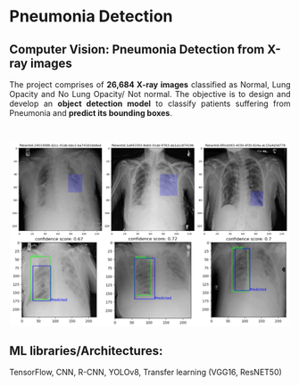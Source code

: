 # Pneumonia Detection

## Computer Vision: Pneumonia Detection from X-ray images
<p align = "justify"> The project comprises of <b>26,684 X-ray images</b> classified as Normal, Lung Opacity and No Lung Opacity/ Not normal. The objective is to design and develop an <b>object detection model</b> to classify patients suffering from Pneumonia and <b>predict its bounding boxes</b>. </p> <br>

<p align="center">
<img src="./assets/images/pneumonia.png" width="500">
</p>

## ML libraries/Architectures: 
TensorFlow, CNN, R-CNN, YOLOv8, Transfer learning (VGG16, ResNET50)
